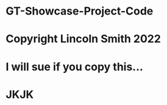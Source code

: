 # GT-Showcase-Project-Code

# Copyright Lincoln Smith 2022

# I will sue if you copy this...

# JKJK
